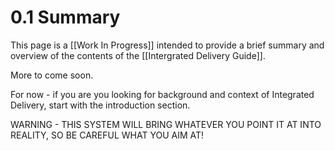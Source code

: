 # 0.1 Summary
This page is a [[Work In Progress]] intended to provide a brief summary and overview of the contents of the [[Intergrated Delivery Guide]]. 

More to come soon. 

For now - if you are you looking for background and context of Integrated Delivery, start with the introduction section. 

WARNING - THIS SYSTEM WILL BRING WHATEVER YOU POINT IT AT INTO REALITY, SO BE CAREFUL WHAT YOU AIM AT! 


